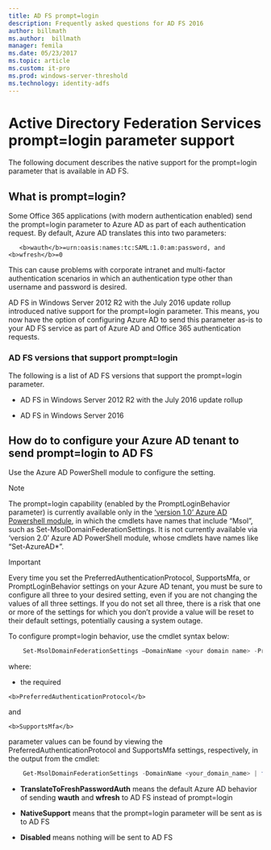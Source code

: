 ```yaml
---
title: AD FS prompt=login
description: Frequently asked questions for AD FS 2016
author: billmath
ms.author:  billmath
manager: femila
ms.date: 05/23/2017
ms.topic: article
ms.custom: it-pro
ms.prod: windows-server-threshold
ms.technology: identity-adfs
---
```


# Active Directory Federation Services prompt=login parameter support
The following document describes the native support for the prompt=login parameter that is available in AD FS.

## What is prompt=login?  

Some Office 365 applications (with modern authentication enabled) send the prompt=login parameter to Azure AD as part of each authentication request.  By default, Azure AD translates this into two parameters:
    
 ```
    <b>wauth</b>=urn:oasis:names:tc:SAML:1.0:am:password, and <b>wfresh</b>=0
 ```

This can cause problems with corporate intranet and multi-factor authentication scenarios in which an authentication type other than username and password is desired.  

AD FS in Windows Server 2012 R2 with the July 2016 update rollup introduced native support for the prompt=login parameter.  This means, you now have the option of configuring Azure AD to send this parameter as-is to your AD FS service as part of Azure AD and Office 365 authentication requests.

### AD FS versions that support prompt=login
The following is a list of AD FS versions that support the prompt=login parameter.

- AD FS in Windows Server 2012 R2 with the July 2016 update rollup

- AD FS in Windows Server 2016

## How do to configure your Azure AD tenant to send prompt=login to AD FS

Use the Azure AD PowerShell module to configure the setting.

> [!NOTE]
> The prompt=login capability (enabled by the PromptLoginBehavior parameter) is currently available only in the [‘version 1.0’ Azure AD Powershell module](http://connect.microsoft.com/site1164/Downloads/DownloadDetails.aspx?DownloadID=59185), in which the cmdlets have names that include “Msol”, such as Set-MsolDomainFederationSettings.  It is not currently available via ‘version 2.0’ Azure AD PowerShell module, whose cmdlets have names like “Set-AzureAD\*”.


>[!IMPORTANT]
>Every time you set the PreferredAuthenticationProtocol, SupportsMfa, or PromptLoginBehavior settings on your Azure AD tenant, you must be sure to configure all three to your desired setting, even if you are not changing the values of all three settings.  If you do not set all three, there is a risk that one or more of the settings for which you don’t provide a value will be reset to their default settings, potentially causing a system outage.</b>

To configure prompt=login behavior, use the cmdlet syntax below:

```powershell
    Set-MsolDomainFederationSettings –DomainName <your domain name> -PreferredAuthenticationProtocol <your current protocol setting> -SupportsMfa <$True|$False> -PromptLoginBehavior <TranslateToFreshPasswordAuth|NativeSupport|Disabled>
```
where:

- the required 

 ```
<b>PreferredAuthenticationProtocol</b>
 ```

and

 ```
<b>SupportsMfa</b>
 ```
 
 parameter values can be found by viewing the PreferredAuthenticationProtocol and SupportsMfa settings, respectively, in the output from the cmdlet:

```powershell
    Get-MsolDomainFederationSettings -DomainName <your_domain_name> | fl *
 ```


- <b>TranslateToFreshPasswordAuth</b> means the default Azure AD behavior of sending <b>wauth</b> and <b>wfresh</b> to AD FS instead of prompt=login

- <b>NativeSupport</b> means that the prompt=login parameter will be sent as is to AD FS

- <b>Disabled</b> means nothing will be sent to AD FS

